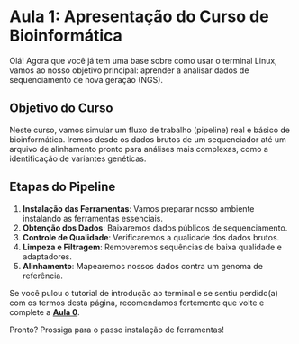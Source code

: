 # Aula 1: Apresentação do Curso de Bioinformática

Olá!
Agora que você já tem uma base sobre como usar o terminal Linux, vamos ao nosso objetivo principal: aprender a analisar dados de sequenciamento de nova geração (NGS).

## Objetivo do Curso

Neste curso, vamos simular um fluxo de trabalho (pipeline) real e básico de bioinformática. 
Iremos desde os dados brutos de um sequenciador até um arquivo de alinhamento pronto para análises mais complexas, como a identificação de variantes genéticas.

## Etapas do Pipeline

1.  **Instalação das Ferramentas**: Vamos preparar nosso ambiente instalando as ferramentas essenciais.
2.  **Obtenção dos Dados**: Baixaremos dados públicos de sequenciamento.
3.  **Controle de Qualidade**: Verificaremos a qualidade dos dados brutos.
4.  **Limpeza e Filtragem**: Removeremos sequências de baixa qualidade e adaptadores.
5.  **Alinhamento**: Mapearemos nossos dados contra um genoma de referência.

Se você pulou o tutorial de introdução ao terminal e se sentiu perdido(a) com os termos desta página, recomendamos fortemente que volte e complete a **[Aula 0](./00_Introducao_ao_Terminal.md)**.

Pronto? Prossiga para o passo instalação de  ferramentas!

